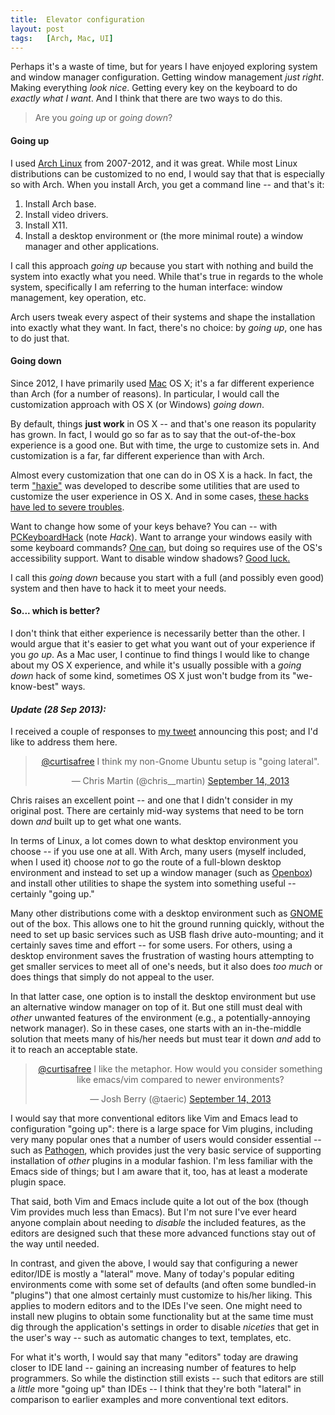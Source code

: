 ```yaml
---
title:  Elevator configuration
layout: post
tags:   [Arch, Mac, UI]
---
```

Perhaps it's a waste of time, but for years I have enjoyed exploring system and window manager
configuration. Getting window management _just right_. Making everything _look nice_. Getting every
key on the keyboard to do _exactly what I want_. And I think that there are two ways to do this.

> Are you _going up_ or _going down_?

#### Going up

I used [Arch Linux][arch] from 2007-2012, and it was great. While most Linux distributions can be
customized to no end, I would say that that is especially so with Arch. When you install Arch, you
get a command line -- and that's it:

  1. Install Arch base.
  2. Install video drivers.
  3. Install X11.
  4. Install a desktop environment or (the more minimal route) a window manager and other
     applications.

I call this approach _going up_ because you start with nothing and build the system into exactly
what you need. While that's true in regards to the whole system, specifically I am referring to the
human interface: window management, key operation, etc.

Arch users tweak every aspect of their systems and shape the installation into exactly what they
want. In fact, there's no choice: by _going up_, one has to do just that.

#### Going down

Since 2012, I have primarily used [Mac][mac] OS X; it's a far different experience than Arch (for a
number of reasons). In particular, I would call the customization approach with OS X (or Windows)
_going down_.

By default, things **just work** in OS X -- and that's one reason its popularity has grown. In fact,
I would go so far as to say that the out-of-the-box experience is a good one. But with time, the
urge to customize sets in. And customization is a far, far different experience than with Arch.

Almost every customization that one can do in OS X is a hack. In fact, the term ["haxie"][haxie] was
developed to describe some utilities that are used to customize the user experience in OS X. And in
some cases, [these hacks have led to severe troubles][unsanity].

Want to change how some of your keys behave? You can -- with [PCKeyboardHack][pckh] (note _Hack_).
Want to arrange your windows easily with some keyboard commands? [One can][slate], but doing so
requires use of the OS's accessibility support. Want to disable window shadows? [Good
luck.][shadows]

I call this _going down_ because you start with a full (and possibly even good) system and then have
to hack it to meet your needs.

#### So... which is better?

I don't think that either experience is necessarily better than the other. I would argue that it's
easier to get what you want out of your experience if you _go up_. As a Mac user, I continue to find
things I would like to change about my OS X experience, and while it's usually possible with a
_going down_ hack of some kind, sometimes OS X just won't budge from its "we-know-best" ways.

#### _Update (28 Sep 2013):_

I received a couple of responses to [my tweet][tweet] announcing this post; and I'd like to address
them here.

<blockquote class="twitter-tweet" data-conversation="none" align="center"><p><a
href="https://twitter.com/curtisafree">@curtisafree</a> I think my non-Gnome
Ubuntu setup is &quot;going lateral&quot;.</p>&mdash; Chris Martin
(@chris__martin) <a
href="https://twitter.com/chris__martin/statuses/378907878742310912">September
14, 2013</a></blockquote> <script async src="//platform.twitter.com/widgets.js"
charset="utf-8"></script>

Chris raises an excellent point -- and one that I didn't consider in my original post. There are
certainly mid-way systems that need to be torn down _and_ built up to get what one wants.

In terms of Linux, a lot comes down to what desktop environment you choose -- if you use one at all.
With Arch, many users (myself included, when I used it) choose _not_ to go the route of a full-blown
desktop environment and instead to set up a window manager (such as [Openbox][openbox]) and install
other utilities to shape the system into something useful -- certainly "going up."

Many other distributions come with a desktop environment such as [GNOME][gnome] out of the box. This
allows one to hit the ground running quickly, without the need to set up basic services such as USB
flash drive auto-mounting; and it certainly saves time and effort -- for some users. For others,
using a desktop environment saves the frustration of wasting hours attempting to get smaller
services to meet all of one's needs, but it also does _too much_ or does things that simply do not
appeal to the user.

In that latter case, one option is to install the desktop environment but use an alternative window
manager on top of it. But one still must deal with _other_ unwanted features of the environment
(e.g., a potentially-annoying network manager). So in these cases, one starts with an in-the-middle
solution that meets many of his/her needs but must tear it down _and_ add to it to reach an
acceptable state.

<blockquote class="twitter-tweet" data-conversation="none" align="center"><p><a
href="https://twitter.com/curtisafree">@curtisafree</a> I like the metaphor.
How would you consider something like emacs/vim compared to newer
environments?</p>&mdash; Josh Berry (@taeric) <a
href="https://twitter.com/taeric/statuses/378931330345476097">September 14,
2013</a></blockquote> <script async src="//platform.twitter.com/widgets.js"
charset="utf-8"></script>

I would say that more conventional editors like Vim and Emacs lead to configuration
"going up": there is a large space for Vim plugins, including very many popular ones that a number of
users would consider essential -- such as [Pathogen][pathogen], which provides just the very basic
service of supporting installation of _other_ plugins in a modular fashion. I'm less familiar with
the Emacs side of things; but I am aware that it, too, has at least a moderate plugin space.

That said, both Vim and Emacs include quite a lot out of the box (though Vim provides much less than
Emacs). But I'm not sure I've ever heard anyone complain about needing to _disable_ the included
features, as the editors are designed such that these more advanced functions stay out of the way
until needed.

In contrast, and given the above, I would say that configuring a newer editor/IDE is mostly a
"lateral" move. Many of today's popular editing environments come with some set of defaults (and
often some bundled-in "plugins") that one almost certainly must customize to his/her liking. This
applies to modern editors and to the IDEs I've seen. One might need to install new plugins to obtain
some functionality but at the same time must dig through the application's settings in order to
disable _niceties_ that get in the user's way -- such as automatic changes to text, templates, etc.

For what it's worth, I would say that many "editors" today are drawing closer to IDE land -- gaining
an increasing number of features to help programmers. So while the distinction still exists -- such
that editors are still a _little_ more "going up" than IDEs -- I think that they're both "lateral"
in comparison to earlier examples and more conventional text editors.

[arch]:        http://archlinux.org
[mac]:         http://apple.com/mac
[haxie]:       https://en.wikipedia.org/w/index.php?title=Haxie&oldid=560332629
[unsanity]:    http://arstechnica.com/civis/viewtopic.php?p=24502203
[pckh]:        https://pqrs.org/macosx/keyremap4macbook/pckeyboardhack.html.en
[slate]:       https://github.com/jigish/slate
[shadows]:     http://apple.stackexchange.com/q/61924
[tweet]:       https://twitter.com/curtisafree/status/378905271080189952
[openbox]:     http://openbox.org
[gnome]:       http://www.gnome.org
[pathogen]:    https://github.com/tpope/vim-pathogen
